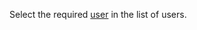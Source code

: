 <!-- markdownlint-disable-file MD041 -->
Select the required [user][1] in the list of users.

<!-- Referenced links -->
[1]: ../index.md
